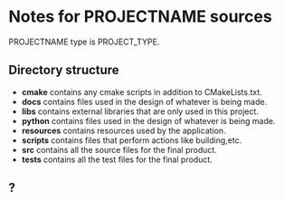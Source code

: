 # Notes for PROJECTNAME sources

PROJECTNAME type is PROJECT_TYPE.

## Directory structure

- __cmake__ contains any cmake scripts in addition to CMakeLists.txt.
- __docs__ contains files used in the design of whatever is being made.
- __libs__ contains external libraries that are only used in this project.
- __python__ contains files used in the design of whatever is being made.
- __resources__ contains resources used by the application.
- __scripts__ contains files that perform actions like building,etc.
- __src__ contains all the source files for the final product.
- __tests__ contains all the test files for the final product.

## ?
